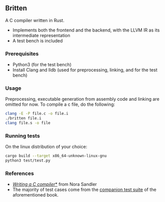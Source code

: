 ## Britten
A C compiler written in Rust. 
- Implements both the frontend and the backend, with the LLVM IR as its intermediate representation
- A test bench is included

### Prerequisites
- Python3 (for the test bench)
- Install Clang and lldb (used for preprocessing, linking, and for the test bench)

### Usage
Preprocessing, executable generation from assembly code and linking are omitted for now. To compile a c file, do the following:
```sh
clang -E -P file.c -o file.i
./britten file.i
clang file.s -o file
```

### Running tests
On the linux distribution of your choice:
```sh
cargo build --target x86_64-unknown-linux-gnu
python3 test/test.py
```

### References
- [*Writing a C compiler**](https://nostarch.com/writing-c-compiler) from Nora Sandler
- The majority of test cases come from the [companion test suite](https://github.com/nlsandler/writing-a-c-compiler-tests) of the aforementioned book.